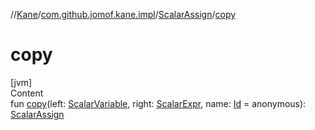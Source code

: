 //[Kane](../../index.md)/[com.github.jomof.kane.impl](../index.md)/[ScalarAssign](index.md)/[copy](copy.md)



# copy  
[jvm]  
Content  
fun [copy](copy.md)(left: [ScalarVariable](../-scalar-variable/index.md), right: [ScalarExpr](../../com.github.jomof.kane/-scalar-expr/index.md), name: [Id](../index.md#%5Bcom.github.jomof.kane.impl%2FId%2F%2F%2FPointingToDeclaration%2F%5D%2FClasslikes%2F-1682792303) = anonymous): [ScalarAssign](index.md)  




